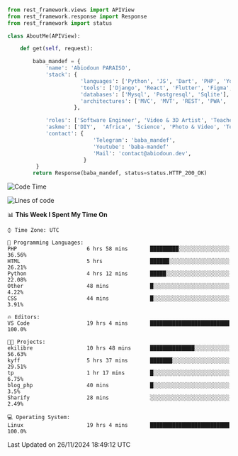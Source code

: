 ###
```python
from rest_framework.views import APIView
from rest_framework.response import Response
from rest_framework import status

class AboutMe(APIView):

    def get(self, request):

        baba_mandef = {
            'name': 'Abiodoun PARAISO',
            'stack': {
                       'languages': ['Python', 'JS', 'Dart', 'PHP', 'Yoruba', 'Fongbe', 'Kreyol', 'French', 'English'],
                       'tools': ['Django', 'React', 'Flutter', 'Figma', 'GIMP', 'Inckscape', 'Kdenlive', 'Blender'],
                       'databases': ['Mysql', 'Postgresql', 'Sqlite'],
                       'architectures': ['MVC', 'MVT', 'REST', 'PWA', 'SPA', 'MicroServices']
                     },

            'roles': ['Software Engineer', 'Video & 3D Artist', 'Teacher', 'Mentor', 'Farmer'],
            'askme': ['DIY',  'Africa', 'Science', 'Photo & Video', 'Tech', 'Agro'],
            'contact': {
                           'Telegram': 'baba_mandef',
                           'Youtube': 'baba-mandef'
                           'Mail': 'contact@abiodoun.dev',
                        }
         }
        return Response(baba_mandef, status=status.HTTP_200_OK)

```                    

<!--START_SECTION:waka-->
![Code Time](http://img.shields.io/badge/Code%20Time-1%2C242%20hrs%209%20mins-blue)

![Lines of code](https://img.shields.io/badge/From%20Hello%20World%20I%27ve%20Written-424%20Thousand%20lines%20of%20code-blue)

📊 **This Week I Spent My Time On** 

```text
⌚︎ Time Zone: UTC

💬 Programming Languages: 
PHP                      6 hrs 58 mins       █████████░░░░░░░░░░░░░░░░   36.56% 
HTML                     5 hrs               ██████░░░░░░░░░░░░░░░░░░░   26.21% 
Python                   4 hrs 12 mins       █████░░░░░░░░░░░░░░░░░░░░   22.08% 
Other                    48 mins             █░░░░░░░░░░░░░░░░░░░░░░░░   4.22% 
CSS                      44 mins             █░░░░░░░░░░░░░░░░░░░░░░░░   3.91%

🔥 Editors: 
VS Code                  19 hrs 4 mins       █████████████████████████   100.0%

🐱‍💻 Projects: 
ekilibre                 10 hrs 48 mins      ██████████████░░░░░░░░░░░   56.63% 
kyff                     5 hrs 37 mins       ███████░░░░░░░░░░░░░░░░░░   29.51% 
tp                       1 hr 17 mins        █░░░░░░░░░░░░░░░░░░░░░░░░   6.75% 
blog_php                 40 mins             █░░░░░░░░░░░░░░░░░░░░░░░░   3.5% 
Sharify                  28 mins             ░░░░░░░░░░░░░░░░░░░░░░░░░   2.49%

💻 Operating System: 
Linux                    19 hrs 4 mins       █████████████████████████   100.0%

```


 Last Updated on 26/11/2024 18:49:12 UTC
<!--END_SECTION:waka-->
